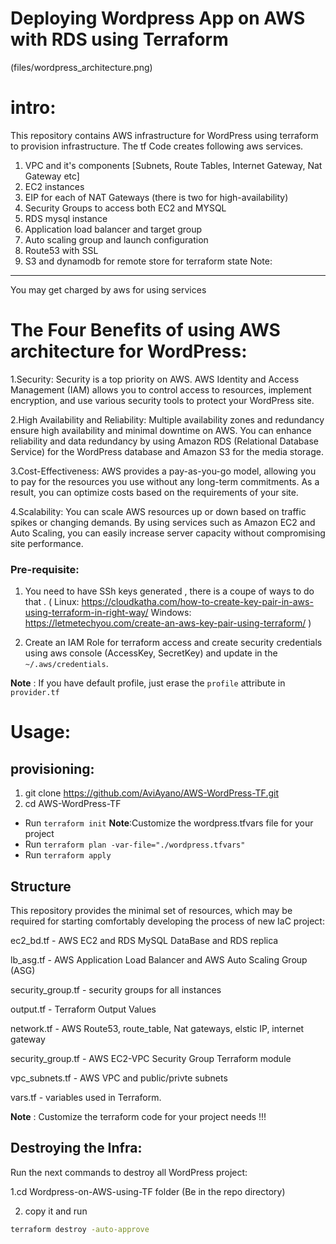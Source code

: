 
# Deploying Wordpress App on AWS with RDS using Terraform
(files/wordpress_architecture.png)


intro:
=========
This repository contains AWS infrastructure for WordPress using terraform to provision infrastructure. 
The tf Code creates following aws services.

1. VPC and it's components [Subnets, Route Tables, Internet Gateway, Nat Gateway etc]
2. EC2 instances 
3. EIP for each of NAT Gateways (there is two for high-availability)
4. Security Groups to access both EC2 and MYSQL
5. RDS mysql instance
6. Application load balancer and target group
7. Auto scaling group and launch configuration
8. Route53 with SSL
9. S3 and dynamodb for remote store for terraform state
Note:  
-----
You may get charged by aws for using services

The Four Benefits of using AWS architecture for WordPress:
======================================================
1.Security: 
Security is a top priority on AWS. AWS Identity and Access Management (IAM) allows you to control access to resources, implement encryption, and use various security tools to protect your WordPress site.

2.High Availability and Reliability: 
Multiple availability zones and redundancy ensure high availability and minimal downtime on AWS. You can enhance reliability and data redundancy by using Amazon RDS (Relational Database Service) for the WordPress database and Amazon S3 for the media storage.

3.Cost-Effectiveness: 
AWS provides a pay-as-you-go model, allowing you to pay for the resources you use without any long-term commitments. As a result, you can optimize costs based on the requirements of your site.

4.Scalability: 
You can scale AWS resources up or down based on traffic spikes or changing demands. By using services such as Amazon EC2 and Auto Scaling, you can easily increase server capacity without compromising site performance.

### Pre-requisite:

   1. You need to have SSh keys generated , there is a coupe of ways to do that .
   ( Linux: https://cloudkatha.com/how-to-create-key-pair-in-aws-using-terraform-in-right-way/
     Windows: https://letmetechyou.com/create-an-aws-key-pair-using-terraform/  )

   2. Create an IAM Role for terraform access and create security credentials using aws console (AccessKey, SecretKey) and update in the `~/.aws/credentials`.
   
   __Note__ : If you have default profile, just erase the `profile` attribute in `provider.tf`


Usage:
=======

provisioning:
-------------

1. git clone https://github.com/AviAyano/AWS-WordPress-TF.git
2. cd AWS-WordPress-TF
- Run `terraform init`
__Note__:Customize the wordpress.tfvars file for your project 
- Run `terraform plan -var-file="./wordpress.tfvars"` 
- Run `terraform apply`


## Structure
This repository provides the minimal set of resources, which may be required for starting comfortably developing the process of new IaC project:

  ec2_bd.tf - AWS EC2 and RDS MySQL DataBase and RDS replica

  lb_asg.tf - AWS Application Load Balancer and AWS Auto Scaling Group (ASG) 

  security_group.tf - security groups for all instances

  output.tf - Terraform Output Values

  network.tf - AWS Route53, route_table, Nat gateways, elstic IP, internet gateway

  security_group.tf - AWS EC2-VPC Security Group Terraform module

  vpc_subnets.tf - AWS VPC and public/privte subnets

  vars.tf - variables used in Terraform. 

  __Note__ : Customize the terraform code for your project needs !!!


Destroying the Infra:
---------------------
Run the next commands to destroy all WordPress project:

1.cd Wordpress-on-AWS-using-TF folder (Be in the repo directory)

2. copy it and run
```bash
terraform destroy -auto-approve
```